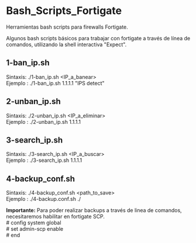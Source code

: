 # Bash_Scripts_Fortigate
Herramientas bash scripts para firewalls Fortigate.

Algunos bash scripts básicos para trabajar con fortigate a través de línea de comandos, utilizando la shell interactiva "Expect".

1-ban_ip.sh
----------------
Sintaxis: ./1-ban_ip.sh <IP_a_banear> <Comentario>
<br>Ejemplo : ./1-ban_ip.sh 1.1.1.1 "IPS detect"

2-unban_ip.sh
----------------
Sintaxis: ./2-unban_ip.sh <IP_a_eliminar>
<br>Ejemplo : ./2-unban_ip.sh 1.1.1.1

3-search_ip.sh
----------------
Sintaxis: ./3-search_ip.sh <IP_a_buscar>
<br>Ejemplo : ./3-search_ip.sh 1.1.1.1

4-backup_conf.sh
----------------
Sintaxis: ./4-backup_conf.sh <path_to_save>
<br>Ejemplo : ./4-backup.conf.sh ./

<b>Importante:</b> Para poder realizar backups a través de linea de comandos, necesitaremos habilitar en fortigate SCP.
<br># config system global
<br># set admin-scp enable
<br># end
